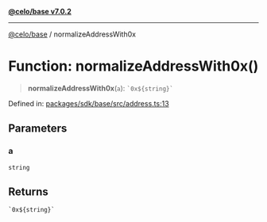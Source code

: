 [**@celo/base v7.0.2**](../README.md)

***

[@celo/base](../README.md) / normalizeAddressWith0x

# Function: normalizeAddressWith0x()

> **normalizeAddressWith0x**(`a`): `` `0x${string}` ``

Defined in: [packages/sdk/base/src/address.ts:13](https://github.com/celo-org/developer-tooling/blob/master/packages/sdk/base/src/address.ts#L13)

## Parameters

### a

`string`

## Returns

`` `0x${string}` ``
